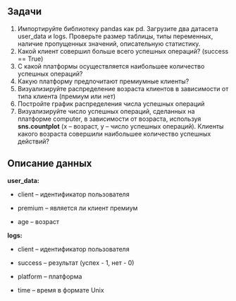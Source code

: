 ## Задачи
1. Импортируйте библиотеку pandas как pd. Загрузите два датасета user_data и logs. Проверьте размер таблицы, типы переменных, наличие пропущенных значений, описательную статистику.
2. Какой клиент совершил больше всего успешных операций? (success == True)
3. С какой платформы осуществляется наибольшее количество успешных операций?
4. Какую платформу предпочитают премиумные клиенты?
5. Визуализируйте распределение возраста клиентов в зависимости от типа клиента (премиум или нет)
6. Постройте график распределения числа успешных операций
7. Визуализируйте число успешных операций, сделанных на платформе computer, в зависимости от возраста, используя **sns.countplot** (x – возраст, y – число успешных операций). Клиенты какого возраста совершили наибольшее количество успешных действий?
      
## Описание данных
**user_data:**

* client – идентификатор пользователя

* premium – является ли клиент премиум

* age – возраст

**logs:**

* client – идентификатор пользователя

* success – результат (успех - 1, нет - 0)

* platform – платформа

* time – время в формате Unix
